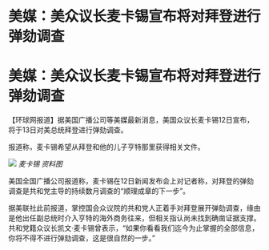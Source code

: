 # 美媒：美众议长麦卡锡宣布将对拜登进行弹劾调查

# 美媒：美众议长麦卡锡宣布将对拜登进行弹劾调查

【环球网报道】据美国广播公司等美媒最新消息，美国众议长麦卡锡12日宣布，将于13日对美总统拜登进行弹劾调查。

报道称，麦卡锡希望从拜登和他的儿子亨特那里获得相关文件。

![](https://inews.gtimg.com/om_bt/OswcLzk0V7tLG7UOZs3xElWN1P-bfJKTPPeroB6u92ZQ8AA/1000)
_麦卡锡 资料图_

美国全国广播公司报道称，麦卡锡在12日新闻发布会上对记者称，对拜登的弹劾调查是共和党主导的持续数月调查的“顺理成章的下一步”。

据美联社此前报道，掌控国会众议院的共和党人正着手对拜登展开弹劾调查，缘由是他出任副总统时介入亨特的海外商务往来，但相关指认尚未找到确凿证据支撑。共和党籍众议长凯文·麦卡锡曾表示，“如果你看看我们迄今为止掌握的全部信息，你将不得不进行弹劾调查，这是很自然的一步。”

